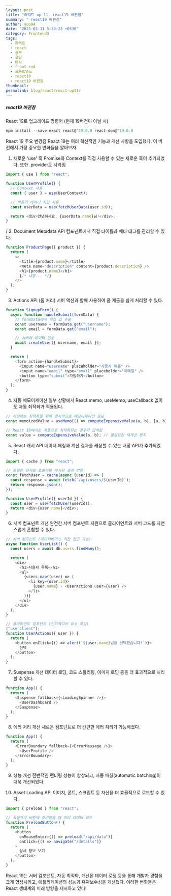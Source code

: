 ```yaml
---
layout: post
title: "리액트 up 11. react19 바뀐점"
summary: " react19 바뀐점"
author: yoo94
date: "2025-03-11 5:30:23 +0530"
category: Frontend3
tags:
  - 리액트
  - react
  - 공부
  - 코딩
  - 이직
  - front end
  - 프론트엔드
  - react19
  - react19 바뀐점
thumbnail:
permalink: blog/react/react-up11/
---
```


##### react19 바뀐점

React 19로 업그레이드 명령어 (현재 19버전이 아닐 시)

```js
npm install --save-exact react@^19.0.0 react-dom@^19.0.0
```

React 19 주요 변경점
React 19는 여러 혁신적인 기능과 개선 사항을 도입했다. 이 버전에서 가장 중요한 변화들을 알아보자.

1. 새로운 'use' 훅
   Promise와 Context를 직접 사용할 수 있는 새로운 훅이 추가되었다.
   또한 .provider도 사라짐

```js
import { use } from "react";

function UserProfile() {
  // Context 사용
  const { user } = use(UserContext);

  // 비동기 데이터 직접 사용
  const userData = use(fetchUserData(user.id));

  return <div>안녕하세요, {userData.name}님!</div>;
}
```

/ 2. Document Metadata API
컴포넌트에서 직접 타이틀과 메타 태그를 관리할 수 있다.

```js
function ProductPage({ product }) {
  return (
    <>
      <title>{product.name}</title>
      <meta name="description" content={product.description} />
      <h1>{product.name}</h1>
      {/* 내용... */}
    </>
  );
}
```

3. Actions API (폼 처리)
   서버 액션과 함께 사용하여 폼 제출을 쉽게 처리할 수 있다.

```js
function SignupForm() {
  async function handleSubmit(formData) {
    // formData에서 직접 값 추출
    const username = formData.get("username");
    const email = formData.get("email");

    // 서버에 데이터 전송
    await createUser({ username, email });
  }

  return (
    <form action={handleSubmit}>
      <input name="username" placeholder="사용자 이름" />
      <input name="email" type="email" placeholder="이메일" />
      <button type="submit">가입하기</button>
    </form>
  );
}
```

4. 자동 메모이제이션
   일부 상황에서 React.memo, useMemo, useCallback 없이도 자동 최적화가 적용된다.

```js
// 이전에는 최적화를 위해 명시적으로 메모이제이션 필요
const memoizedValue = useMemo(() => computeExpensiveValue(a, b), [a, b]);

// React 19에서는 자동으로 최적화되는 경우가 많아짐
const value = computeExpensiveValue(a, b); // 불필요한 재계산 방지
```

5. React 캐시 API
   데이터 페칭과 계산 결과를 캐싱할 수 있는 내장 API가 추가되었다.

```js
import { cache } from "react";

// 동일한 인자로 호출하면 캐시된 결과 반환
const fetchUser = cache(async (userId) => {
  const response = await fetch(`/api/users/${userId}`);
  return response.json();
});

function UserProfile({ userId }) {
  const user = use(fetchUser(userId));
  return <div>{user.name}</div>;
}
```

6. 서버 컴포넌트 개선
   완전한 서버 컴포넌트 지원으로 클라이언트와 서버 코드를 자연스럽게 혼합할 수 있다.

```js
// 서버 컴포넌트 (데이터베이스 직접 접근 가능)
async function UserList() {
  const users = await db.users.findMany();

  return (
    <div>
      <h1>사용자 목록</h1>
      <ul>
        {users.map((user) => (
          <li key={user.id}>
            {user.name} - <UserActions user={user} />
          </li>
        ))}
      </ul>
    </div>
  );
}

// 클라이언트 컴포넌트 (인터랙티브 요소 포함)
("use client");
function UserActions({ user }) {
  return (
    <button onClick={() => alert(`${user.name}님을 선택했습니다!`)}>
      선택
    </button>
  );
}
```

7. Suspense 개선
   데이터 로딩, 코드 스플리팅, 이미지 로딩 등을 더 효과적으로 처리할 수 있다.

```js
function App() {
  return (
    <Suspense fallback={<LoadingSpinner />}>
      <UserDashboard />
    </Suspense>
  );
}
```

8. 에러 처리 개선
   새로운 <ErrorBoundary> 컴포넌트로 더 간편한 에러 처리가 가능해졌다.

```js
function App() {
  return (
    <ErrorBoundary fallback={<ErrorMessage />}>
      <UserProfile />
    </ErrorBoundary>
  );
}
```

9. 성능 개선
   전반적인 렌더링 성능이 향상되고, 자동 배칭(automatic batching)이 더욱 개선되었다.

10. Asset Loading API
    이미지, 폰트, 스크립트 등 자산을 더 효율적으로 로드할 수 있다.

```js
import { preload } from "react";

// 사용자가 버튼에 호버했을 때 미리 데이터 로드
function PreloadButton() {
  return (
    <button
      onMouseEnter={() => preload("/api/data")}
      onClick={() => navigate("/details")}
    >
      상세 정보 보기
    </button>
  );
}
```

React 19는 서버 컴포넌트, 자동 최적화, 개선된 데이터 로딩 등을 통해 개발자 경험을 크게 향상시키고, 애플리케이션의 성능과 유지보수성을 개선했다. 이러한 변화들은 React 생태계의 미래 방향을 제시하고 있다!
